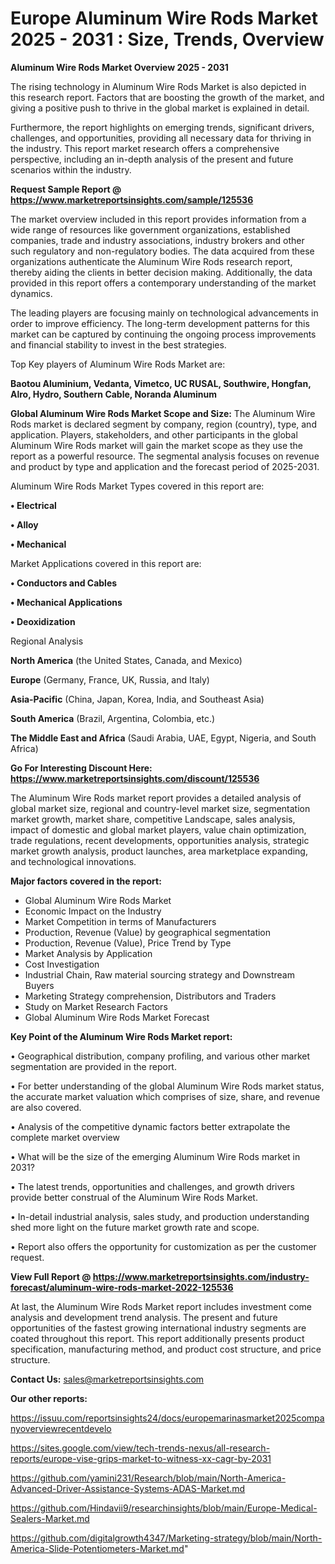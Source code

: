 # Europe Aluminum Wire Rods Market 2025 - 2031 : Size, Trends, Overview

<Strong> Aluminum Wire Rods Market Overview 2025 - 2031</strong>

The rising technology in Aluminum Wire Rods Market is also depicted in this research report. Factors that are boosting the growth of the market, and giving a positive push to thrive in the global market is explained in detail.

Furthermore, the report highlights on emerging trends, significant drivers, challenges, and opportunities, providing all necessary data for thriving in the industry. This report market research offers a comprehensive perspective, including an in-depth analysis of the present and future scenarios within the industry.

<strong>Request Sample Report @ <a href=https://www.marketreportsinsights.com/sample/125536>https://www.marketreportsinsights.com/sample/125536</a></strong>

The market overview included in this report provides information from a wide range of resources like government organizations, established companies, trade and industry associations, industry brokers and other such regulatory and non-regulatory bodies. The data acquired from these organizations authenticate the Aluminum Wire Rods research report, thereby aiding the clients in better decision making. Additionally, the data provided in this report offers a contemporary understanding of the market dynamics.

The leading players are focusing mainly on technological advancements in order to improve efficiency. The long-term development patterns for this market can be captured by continuing the ongoing process improvements and financial stability to invest in the best strategies.

Top Key players of Aluminum Wire Rods Market are:

<strong>Baotou Aluminium, Vedanta, Vimetco, UC RUSAL, Southwire, Hongfan, Alro, Hydro, Southern Cable, Noranda Aluminum</strong>

<strong><b>Global Aluminum Wire Rods Market Scope and Size:</b></strong>
The Aluminum Wire Rods market is declared segment by company, region (country), type, and application. Players, stakeholders, and other participants in the global Aluminum Wire Rods market will gain the market scope as they use the report as a powerful resource. The segmental analysis focuses on revenue and product by type and application and the forecast period of 2025-2031.

Aluminum Wire Rods Market Types covered in this report are:

<strong>• Electrical

• Alloy

• Mechanical</strong>

Market Applications covered in this report are:

<strong>• Conductors and Cables

• Mechanical Applications

• Deoxidization</strong> 

Regional Analysis

<strong>North America</strong> (the United States, Canada, and Mexico)

<strong>Europe</strong> (Germany, France, UK, Russia, and Italy)

<strong>Asia-Pacific</strong> (China, Japan, Korea, India, and Southeast Asia)

<strong>South America</strong> (Brazil, Argentina, Colombia, etc.)

<strong>The Middle East and Africa</strong> (Saudi Arabia, UAE, Egypt, Nigeria, and South Africa)

<strong>Go For Interesting Discount Here: <a href=https://www.marketreportsinsights.com/discount/125536>https://www.marketreportsinsights.com/discount/125536</a></strong>

The Aluminum Wire Rods market report provides a detailed analysis of global market size, regional and country-level market size, segmentation market growth, market share, competitive Landscape, sales analysis, impact of domestic and global market players, value chain optimization, trade regulations, recent developments, opportunities analysis, strategic market growth analysis, product launches, area marketplace expanding, and technological innovations.

<strong><b>Major factors covered in the report:</b></strong>
<ul>
  <li>Global Aluminum Wire Rods Market </li>
  <li>Economic Impact on the Industry</li>
  <li>Market Competition in terms of Manufacturers</li>
  <li>Production, Revenue (Value) by geographical segmentation</li>
  <li>Production, Revenue (Value), Price Trend by Type</li>
  <li>Market Analysis by Application</li>
  <li>Cost Investigation</li>
  <li>Industrial Chain, Raw material sourcing strategy and Downstream Buyers</li>
  <li>Marketing Strategy comprehension, Distributors and Traders</li>
  <li>Study on Market Research Factors</li>
  <li>Global Aluminum Wire Rods Market Forecast</li>
</ul>

<strong><b>Key Point of the Aluminum Wire Rods Market report:</b></strong>

• Geographical distribution, company profiling, and various other market segmentation are provided in the report.

• For better understanding of the global Aluminum Wire Rods market status, the accurate market valuation which comprises of size, share, and revenue are also covered.

• Analysis of the competitive dynamic factors better extrapolate the complete market overview

• What will be the size of the emerging Aluminum Wire Rods market in 2031?

• The latest trends, opportunities and challenges, and growth drivers provide better construal of the Aluminum Wire Rods Market.

• In-detail industrial analysis, sales study, and production understanding shed more light on the future market growth rate and scope.

• Report also offers the opportunity for customization as per the customer request.

<strong><b>View Full Report @ <a href=https://www.marketreportsinsights.com/industry-forecast/aluminum-wire-rods-market-2022-125536>https://www.marketreportsinsights.com/industry-forecast/aluminum-wire-rods-market-2022-125536</a></b></strong>


At last, the Aluminum Wire Rods Market report includes investment come analysis and development trend analysis. The present and future opportunities of the fastest growing international industry segments are coated throughout this report. This report additionally presents product specification, manufacturing method, and product cost structure, and price structure.

<strong>Contact Us:</strong>
sales@marketreportsinsights.com

<strong>Our other reports:</strong>

<a href=https://issuu.com/reportsinsights24/docs/europemarinasmarket2025companyoverviewrecentdevelo>https://issuu.com/reportsinsights24/docs/europemarinasmarket2025companyoverviewrecentdevelo</a>

<a href=https://sites.google.com/view/tech-trends-nexus/all-research-reports/europe-vise-grips-market-to-witness-xx-cagr-by-2031>https://sites.google.com/view/tech-trends-nexus/all-research-reports/europe-vise-grips-market-to-witness-xx-cagr-by-2031</a>

<a href=https://github.com/yamini231/Research/blob/main/North-America-Advanced-Driver-Assistance-Systems-ADAS-Market.md>https://github.com/yamini231/Research/blob/main/North-America-Advanced-Driver-Assistance-Systems-ADAS-Market.md</a>

<a href=https://github.com/Hindavii9/researchinsights/blob/main/Europe-Medical-Sealers-Market.md>https://github.com/Hindavii9/researchinsights/blob/main/Europe-Medical-Sealers-Market.md</a>

<a href=https://github.com/digitalgrowth4347/Marketing-strategy/blob/main/North-America-Slide-Potentiometers-Market.md>https://github.com/digitalgrowth4347/Marketing-strategy/blob/main/North-America-Slide-Potentiometers-Market.md</a>"
